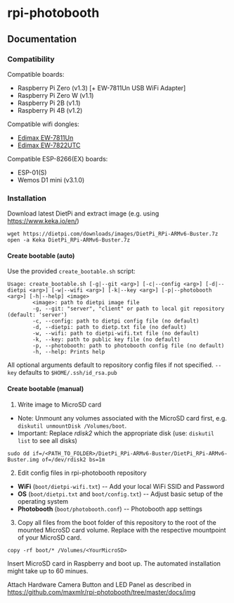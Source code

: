 # rpi-photobooth

## Documentation

### Compatibility
Compatible boards:
- Raspberry Pi Zero (v1.3) [+ EW-7811Un USB WiFi Adapter]
- Raspberry Pi Zero W (v1.1)
- Raspberry Pi 2B (v1.1)
- Raspberry Pi 4B (v1.2)

Compatible wifi dongles:
- [Edimax EW-7811Un](https://www.edimax.com/edimax/merchandise/merchandise_detail/data/edimax/in/wireless_adapters_n150/ew-7811un)
- [Edimax EW-7822UTC](https://www.edimax.com/edimax/merchandise/merchandise_detail/data/edimax/global/wireless_adapters_ac1200_dual-band/ew-7822utc)

Compatible ESP-8266(EX) boards:
- ESP-01(S)
- Wemos D1 mini (v3.1.0)

### Installation

Download latest DietPi and extract image (e.g. using https://www.keka.io/en/) 

```
wget https://dietpi.com/downloads/images/DietPi_RPi-ARMv6-Buster.7z
open -a Keka DietPi_RPi-ARMv6-Buster.7z
```

#### Create bootable (auto)

Use the provided `create_bootable.sh` script:
```
Usage: create_bootable.sh [-g|--git <arg>] [-c|--config <arg>] [-d|--dietpi <arg>] [-w|--wifi <arg>] [-k|--key <arg>] [-p|--photobooth <arg>] [-h|--help] <image>
        <image>: path to dietpi image file
        -g, --git: "server", "client" or path to local git repository (default: 'server')
        -c, --config: path to dietpi config file (no default)
        -d, --dietpi: path to dietp.txt file (no default)
        -w, --wifi: path to dietpi-wifi.txt file (no default)
        -k, --key: path to public key file (no default)
        -p, --photobooth: path to photobooth config file (no default)
        -h, --help: Prints help
```
All optional arguments default to repository config files if not specified.
`--key` defaults to `$HOME/.ssh/id_rsa.pub`

#### Create bootable (manual)

1. Write image to MicroSD card

- Note: Unmount any volumes associated with the MicroSD card first, e.g. `diskutil unmountDisk /Volumes/boot`.
- Important: Replace *rdisk2* which the appropriate disk (use: `diskutil list` to see all disks)
```
sudo dd if=/<PATH_TO_FOLDER>/DietPi_RPi-ARMv6-Buster/DietPi_RPi-ARMv6-Buster.img of=/dev/rdisk2 bs=1m
```

2. Edit config files in rpi-photobooth repository
- **WiFi** (`boot/dietpi-wifi.txt`)
  -- Add your local WiFi SSID and Password
- **OS** (`boot/dietpi.txt` and `boot/config.txt`)
  -- Adjust basic setup of the operating system
- **Photobooth** (`boot/photobooth.conf`)
  -- Photobooth app settings

3. Copy all files from the boot folder of this repository to the root of the mounted MicroSD card volume. Replace <YourMicroSD> with the respective mountpoint of your MicroSD card.

```
copy -rf boot/* /Volumes/<YourMicroSD>
```

Insert MicroSD card in Raspberry and boot up. The automated installation might take up to 60 minues.

Attach Hardware Camera Button and LED Panel as described in https://github.com/maxmlr/rpi-photobooth/tree/master/docs/img
